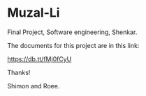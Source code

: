 Muzal-Li
========

Final Project, Software engineering, Shenkar.

The documents for this project are in this link:

https://db.tt/fMj0fCyU


Thanks!

Shimon and Roee.
